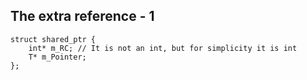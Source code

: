 ##  The extra reference - 1

```
struct shared_ptr {
    int* m_RC; // It is not an int, but for simplicity it is int
    T* m_Pointer;
};
```
